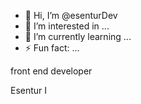 - 👋 Hi, I’m @esenturDev
- 👀 I’m interested in ...
- 🌱 I’m currently learning ...
- ⚡ Fun fact: ...

front end developer

Esentur I
<!---
esenturDev/esenturDev is a ✨ special ✨ repository because its `README.md` (this file) appears on your GitHub profile.
You can click the Preview link to take a look at your changes.
--->
